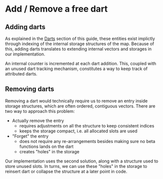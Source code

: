# Add / Remove a free dart

## Adding darts

As explained in the [Darts](darts.html) section of this guide, these entities exist implictly through indexing of the
internal storage structures of the map. Because of this, adding darts translates to extending internal vectors and
storages in our implementation.

An internal counter is incremented at each dart addition. This, coupled with an unused dart tracking mechanism,
constitutes a way to keep track of attributed darts.

## Removing darts

Removing a dart would technically require us to remove an entry inside storage structures, which are often ordered,
contiguous vectors. There are two way to approach this problem:

- Actually remove the entry
    - requires adjustments on all the structure to keep consistent indices
    - keeps the storage compact, i.e. all allocated slots are used
- "Forget" the entry
    - does not require any re-arrangements besides making sure no beta functions lands on the dart
    - creates "holes" in the storage

Our implementation uses the second solution, along with a structure used to store unused slots. In turns, we can use
these "holes" in the storage to reinsert dart or collapse the structure at a later point in code.
